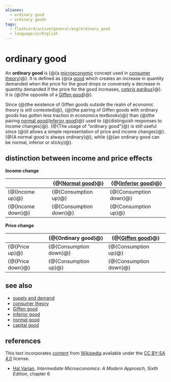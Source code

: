 ```yaml
---
aliases:
  - ordinary good
  - ordinary goods
tags:
  - flashcard/active/general/eng/ordinary_good
  - language/in/English
---
```


# ordinary good

An __ordinary good__ is {@{a [microeconomic](microeconomics.md) concept used in [consumer theory](consumer%20choice.md)}@}. It is defined as {@{a [good](goods.md) which creates an increase in quantity demanded when the price for the good drops or conversely a decrease in quantity demanded if the price for the good increases, _[ceteris paribus](ceteris%20paribus.md)_}@}. It is {@{the opposite of a [Giffen good](Giffen%20goods.md)}@}. <!--SR:!2025-09-25,237,330!2025-07-13,175,310!2025-02-20,71,321-->

Since {@{the existence of Giffen goods outside the realm of economic theory is still contested}@}, {@{the pairing of Giffen goods with ordinary goods has gotten less traction in economics textbooks}@} than {@{the pairing [normal good](normal%20good.md)/[inferior good](inferior%20good.md)}@} used to {@{distinguish responses to income changes}@}. {@{The usage of "ordinary good"}@} is still useful since {@{it allows a simple representation of price and income changes}@}. {@{A normal good is always ordinary}@}, while {@{an ordinary good can be normal, inferior or sticky}@}. <!--SR:!2025-10-10,249,330!2025-02-21,72,321!2025-05-26,126,290!2025-02-23,74,321!2025-02-20,71,321!2025-10-18,255,330!2025-02-22,73,321!2025-09-28,221,321-->

## distinction between income and price effects

<!-- markdownlint-disable-next-line MD036 -->
__Income change__

|                   | {@{[Normal good](normal%20good.md)}@} | {@{[Inferior good](inferior%20good.md)}@} |
| ----------------- | ------------------------------------- | ----------------------------------------- |
| {@{Income up}@}   | {@{Consumption up}@}                  | {@{Consumption down}@}                    |
| {@{Income down}@} | {@{Consumption down}@}                | {@{Consumption up}@}                      | <!--SR:!2025-10-21,257,330!2025-07-18,180,310!2025-10-26,261,330!2026-01-01,316,341!2025-11-28,286,330!2025-02-23,74,321!2025-02-22,73,321!2025-02-20,71,321-->

<!-- markdownlint-disable-next-line MD036 -->
__Price change__

|                  | {@{__Ordinary good__}@} | {@{[Giffen good](Giffen%20goods.md)}@} |
| ---------------- | ----------------------- | -------------------------------------- |
| {@{Price up}@}   | {@{Consumption down}@}  | {@{Consumption up}@}                   |
| {@{Price down}@} | {@{Consumption up}@}    | {@{Consumption down}@}                 | <!--SR:!2025-11-29,287,330!2025-10-15,253,330!2025-11-26,285,330!2025-02-22,73,321!2025-02-21,72,321!2025-02-23,74,321!2025-10-30,264,330!2025-02-21,72,321-->

## see also

- [supply and demand](supply%20and%20demand.md)
- [consumer theory](consumer%20choice.md)
- [Giffen good](Giffen%20goods.md)
- [inferior good](inferior%20good.md)
- [normal good](normal%20good.md)
- [capital good](capital%20(economics).md)

## references

This text incorporates [content](https://en.wikipedia.org/wiki/ordinary_good) from [Wikipedia](Wikipedia.md) available under the [CC BY-SA 4.0](https://creativecommons.org/licenses/by-sa/4.0/) license.

- [Hal Varian](Hal%20Varian.md), _Intermediate Microeconomics: A Modern Approach, Sixth Edition_, chapter 6

<!-- ![microeconomics stub icon](https://upload.wikimedia.org/wikipedia/commons/thumb/4/4d/Usdollar100front.jpg/40px-Usdollar100front.jpg) _This article related to [microeconomics](microeconomics.md) is a [stub](https://en.wikipedia.org/wiki/Wikipedia:Stub). You can help Wikipedia by [expanding it](https://en.wikipedia.org/w/index.php?title=Ordinary_good&action=edit)._ -->
